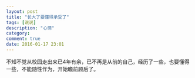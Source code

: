 ```yaml
---
layout: post
title: "长大了要懂得承受了"
tags: [说说]
description: "心情"
category: 
comment: true
date: 2016-01-17 23:01
---
```


不知不觉从校园走出来已4年有余，已不再是从前的自己，经历了一些，也要懂得一些，不能随性作为，开始瞻前顾后了。
